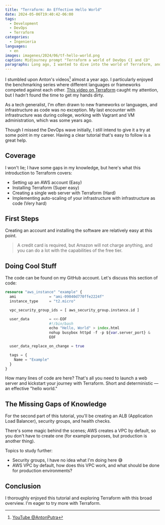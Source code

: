 ```yaml
---
title: "Terraform: An Effective Hello World"
date: 2024-05-06T19:40:42-06:00
tags:
  - Development
  - DevOps
  - Terraform
categories:
  - Ingenieria
languages:
  - en
images: imagenes/2024/06/tf-hello-world.png
caption: Midjourney prompt "Terraform a world of DevOps CI and CD"
paragraphs: Long ago, I wanted to dive into the world of Terraform, and finally, I did. Here are my notes on this "hello world" experience.
---
```


I stumbled upon Anton's videos[^1] almost a year ago. I particularly enjoyed the benchmarking series where different languages or frameworks competed against each other. [This video on Terraform](https://www.youtube.com/watch?v=6XSroskdCF0) caught my attention, but I hadn't found the time to get my hands dirty.

As a tech generalist, I'm often drawn to new frameworks or languages, and infrastructure as code was no exception. My last encounter with infrastructure was during college, working with Vagrant and VM administration, which was some years ago.

Though I missed the DevOps wave initially, I still intend to give it a try at some point in my career. Having a clear tutorial that's easy to follow is a great help.

## Coverage

I won't lie; I have some gaps in my knowledge, but here's what this introduction to Terraform covers:

- Setting up an AWS account (Easy)
- Installing Terraform (Super easy)
- Creating a single web server with Terraform (Hard)
- Implementing auto-scaling of your infrastructure with infrastructure as code (Very hard)

## First Steps

Creating an account and installing the software are relatively easy at this point.

> A credit card is required, but Amazon will not charge anything, and you can do a lot with the capabilities of the free tier.

## Doing Cool Stuff

The code can be found on my GitHub account. Let's discuss this section of code:

```terraform
resource "aws_instance" "example" {
  ami               = "ami-09040d770ffe2224f"
  instance_type     = "t2.micro"

  vpc_security_group_ids = [ aws_security_group.instance.id ]

  user_data         = <<-EOF
                    #!/bin/bash
                    echo "Hello, World" > index.html
                    nohup busybox httpd -f -p ${var.server_port} &
                    EOF

  user_data_replace_on_change = true

  tags = {
    Name = "Example"
  }
}
```

How many lines of code are here? That's all you need to launch a web server and kickstart your journey with Terraform. Short and deterministic — an effective "hello world."

## The Missing Gaps of Knowledge

For the second part of this tutorial, you'll be creating an ALB (Application Load Balancer), security groups, and health checks.

There's some magic behind the scenes; AWS creates a VPC by default, so you don't have to create one (for example purposes, but production is another thing).

Topics to study further:

- Security groups, I have no idea what I'm doing here 😅
- AWS VPC by default, how does this VPC work, and what should be done for production environments?

## Conclusion

I thoroughly enjoyed this tutorial and exploring Terraform with this broad overview. I'm eager to try more with Terraform.

[^1]: [YouTube @AntonPutra](https://www.youtube.com/@AntonPutra)

